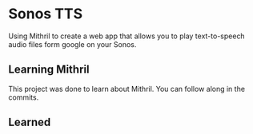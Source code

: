 # Sonos TTS

Using Mithril to create a web app that allows you to play text-to-speech audio files form google on your Sonos.

## Learning Mithril
This project was done to learn about Mithril. You can follow along in the commits.

## Learned
